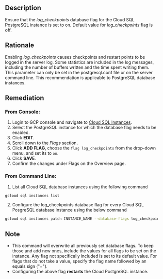 ## Description

Ensure that the *log_checkpoints* database flag for the Cloud SQL PostgreSQL instance is set to on. Default value for *log_checkpoints* flag is off.

## Rationale

Enabling *log_checkpoints* causes checkpoints and restart points to be logged in the server log. Some statistics are included in the log messages, including the number of buffers written and the time spent writing them. This parameter can only be set in the postgresql.conf file or on the server command line. This recommendation is applicable to PostgreSQL database instances.

## Remediation

### From Console:

1. Login to GCP console and navigate to [Cloud SQL Instances](https://console.cloud.google.com/sql/).
2. Select the PostgreSQL instance for which the database flag needs to be enabled.
3. Click **EDIT**.
4. Scroll down to the *Flags* section.
5. Click **ADD FLAG**, choose the `flag log_checkpoints` from the drop-down menu, and set its to `on`.
6. Click **SAVE**.
7. Confirm the changes under Flags on the Overview page.

### From Command Line:

1. List all Cloud SQL database instances using the following command

```bash
gcloud sql instances list
```
2. Configure the log_checkpoints database flag for every Cloud SQL PosgreSQL database instance using the below command

```bash
gcloud sql instances patch INSTANCE_NAME --database-flags log_checkpoints=on
```

**Note**
-
- This command will overwrite all previously set database flags. To keep those and add new ones, include the values for all flags to be set on the instance. Any flag not specifically included is set to its default value. For flags that do not take a value, specify the flag name followed by an equals sign ("=").
- Configuring the above flag **restarts** the Cloud PostgreSQL instance.